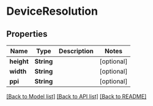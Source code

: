 # DeviceResolution

## Properties
Name | Type | Description | Notes
------------ | ------------- | ------------- | -------------
**height** | **String** |  | [optional] 
**width** | **String** |  | [optional] 
**ppi** | **String** |  | [optional] 

[[Back to Model list]](../README.md#documentation-for-models) [[Back to API list]](../README.md#documentation-for-api-endpoints) [[Back to README]](../README.md)


